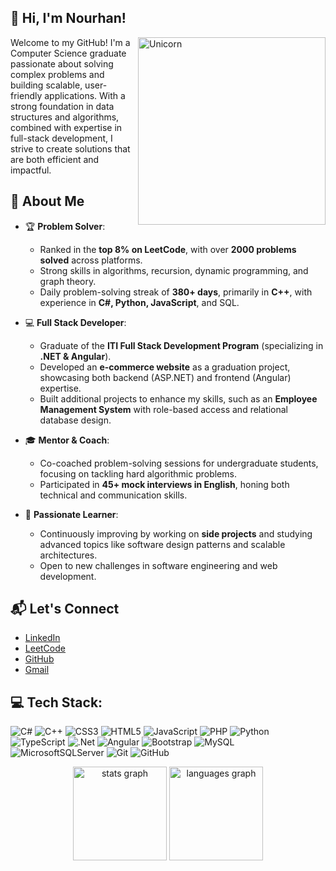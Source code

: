 ## 👋 Hi, I'm Nourhan!
<img align="right" width=300px alt="Unicorn" src="https://c.tenor.com/GN73MKBawZYAAAAi/busy-cute.gif" />

Welcome to my GitHub! I'm a Computer Science graduate passionate about solving complex problems and building scalable, user-friendly applications. With a strong foundation in data structures and algorithms, combined with expertise in full-stack development, I strive to create solutions that are both efficient and impactful.



## 🚀 **About Me**  

- 🏆 **Problem Solver**:  
   - Ranked in the **top 8% on LeetCode**, with over **2000 problems solved** across platforms.  
   - Strong skills in algorithms, recursion, dynamic programming, and graph theory.  
   - Daily problem-solving streak of **380+ days**, primarily in **C++**, with experience in **C#, Python, JavaScript**, and SQL.  

- 💻 **Full Stack Developer**:  
   - Graduate of the **ITI Full Stack Development Program** (specializing in **.NET & Angular**).  
   - Developed an **e-commerce website** as a graduation project, showcasing both backend (ASP.NET) and frontend (Angular) expertise.  
   - Built additional projects to enhance my skills, such as an **Employee Management System** with role-based access and relational database design.

- 🎓 **Mentor & Coach**:  
   - Co-coached problem-solving sessions for undergraduate students, focusing on tackling hard algorithmic problems.  
   - Participated in **45+ mock interviews in English**, honing both technical and communication skills.

- 🌟 **Passionate Learner**:  
   - Continuously improving by working on **side projects** and studying advanced topics like software design patterns and scalable architectures.  
   - Open to new challenges in software engineering and web development.  

## 📬 **Let's Connect**  

- [LinkedIn](https://www.linkedin.com/in/nourhan-essam123/)  
- [LeetCode](https://leetcode.com/u/norhan123/)  
- [GitHub](https://github.com/Nourhan123Essam)
- [Gmail](nourhan.essam.makhlouf@gmail.com)


## 💻 Tech Stack:
![C#](https://img.shields.io/badge/c%23-%23239120.svg?style=for-the-badge&logo=csharp&logoColor=white) ![C++](https://img.shields.io/badge/c++-%2300599C.svg?style=for-the-badge&logo=c%2B%2B&logoColor=white) ![CSS3](https://img.shields.io/badge/css3-%231572B6.svg?style=for-the-badge&logo=css3&logoColor=white) ![HTML5](https://img.shields.io/badge/html5-%23E34F26.svg?style=for-the-badge&logo=html5&logoColor=white) ![JavaScript](https://img.shields.io/badge/javascript-%23323330.svg?style=for-the-badge&logo=javascript&logoColor=%23F7DF1E) ![PHP](https://img.shields.io/badge/php-%23777BB4.svg?style=for-the-badge&logo=php&logoColor=white) ![Python](https://img.shields.io/badge/python-3670A0?style=for-the-badge&logo=python&logoColor=ffdd54) ![TypeScript](https://img.shields.io/badge/typescript-%23007ACC.svg?style=for-the-badge&logo=typescript&logoColor=white) ![.Net](https://img.shields.io/badge/.NET-5C2D91?style=for-the-badge&logo=.net&logoColor=white) ![Angular](https://img.shields.io/badge/angular-%23DD0031.svg?style=for-the-badge&logo=angular&logoColor=white) ![Bootstrap](https://img.shields.io/badge/bootstrap-%238511FA.svg?style=for-the-badge&logo=bootstrap&logoColor=white) ![MySQL](https://img.shields.io/badge/mysql-4479A1.svg?style=for-the-badge&logo=mysql&logoColor=white) ![MicrosoftSQLServer](https://img.shields.io/badge/Microsoft%20SQL%20Server-CC2927?style=for-the-badge&logo=microsoft%20sql%20server&logoColor=white) ![Git](https://img.shields.io/badge/git-%23F05033.svg?style=for-the-badge&logo=git&logoColor=white) ![GitHub](https://img.shields.io/badge/github-%23121011.svg?style=for-the-badge&logo=github&logoColor=white)

<!-- Proudly created with GPRM ( https://gprm.itsvg.in ) -->


<div align="center">
  <img src="https://github-readme-stats.vercel.app/api?username=nourhan123essam&hide_title=false&hide_rank=false&show_icons=true&include_all_commits=true&count_private=true&disable_animations=false&theme=dracula&locale=en&hide_border=false&order=1" height="150" alt="stats graph"  />
  <img src="https://github-readme-stats.vercel.app/api/top-langs?username=nourhan123essam&locale=en&hide_title=false&layout=compact&card_width=320&langs_count=5&theme=dracula&hide_border=false&order=2" height="150" alt="languages graph"  />
</div>

###
